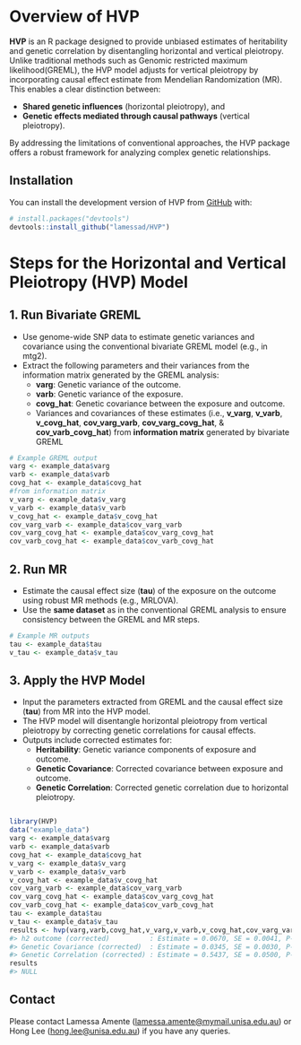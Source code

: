 
<!-- README.md is generated from README.Rmd. Please edit that file -->

# Overview of HVP

<!-- badges: start -->
<!-- badges: end -->

**HVP** is an R package designed to provide unbiased estimates of
heritability and genetic correlation by disentangling horizontal and
vertical pleiotropy. Unlike traditional methods such as Genomic
restricted maximum likelihood(GREML), the HVP model adjusts for vertical
pleiotropy by incorporating causal effect estimate from Mendelian
Randomization (MR). This enables a clear distinction between:

- **Shared genetic influences** (horizontal pleiotropy), and
- **Genetic effects mediated through causal pathways** (vertical
  pleiotropy).

By addressing the limitations of conventional approaches, the HVP
package offers a robust framework for analyzing complex genetic
relationships.

## Installation

You can install the development version of HVP from
[GitHub](https://github.com/) with:

``` r
# install.packages("devtools")
devtools::install_github("lamessad/HVP")
```

# Steps for the Horizontal and Vertical Pleiotropy (HVP) Model

## 1. Run Bivariate GREML

- Use genome-wide SNP data to estimate genetic variances and covariance
  using the conventional bivariate GREML model (e.g., in mtg2).
- Extract the following parameters and their variances from the
  information matrix generated by the GREML analysis:
  - **varg**: Genetic variance of the outcome.
  - **varb**: Genetic variance of the exposure.
  - **covg_hat**: Genetic covariance between the exposure and outcome.
  - Variances and covariances of these estimates (i.e., **v_varg**,
    **v_varb**, **v_covg_hat**, **cov_varg_varb**,
    **cov_varg_covg_hat**, & **cov_varb_covg_hat**) from **information
    matrix** generated by bivariate GREML

``` r
# Example GREML output
varg <- example_data$varg
varb <- example_data$varb
covg_hat <- example_data$covg_hat
#from information matrix
v_varg <- example_data$v_varg
v_varb <- example_data$v_varb
v_covg_hat <- example_data$v_covg_hat
cov_varg_varb <- example_data$cov_varg_varb
cov_varg_covg_hat <- example_data$cov_varg_covg_hat
cov_varb_covg_hat <- example_data$cov_varb_covg_hat
```

## 2. Run MR

- Estimate the causal effect size (**tau**) of the exposure on the
  outcome using robust MR methods (e.g., MRLOVA).
- Use the **same dataset** as in the conventional GREML analysis to
  ensure consistency between the GREML and MR steps.

``` r
# Example MR outputs
tau <- example_data$tau
v_tau <- example_data$v_tau
```

## 3. Apply the HVP Model

- Input the parameters extracted from GREML and the causal effect size
  (**tau**) from MR into the HVP model.
- The HVP model will disentangle horizontal pleiotropy from vertical
  pleiotropy by correcting genetic correlations for causal effects.
- Outputs include corrected estimates for:
  - **Heritability**: Genetic variance components of exposure and
    outcome.
  - **Genetic Covariance**: Corrected covariance between exposure and
    outcome.
  - **Genetic Correlation**: Corrected genetic correlation due to
    horizontal pleiotropy.

``` r

library(HVP)
data("example_data")
varg <- example_data$varg
varb <- example_data$varb
covg_hat <- example_data$covg_hat
v_varg <- example_data$v_varg
v_varb <- example_data$v_varb
v_covg_hat <- example_data$v_covg_hat
cov_varg_varb <- example_data$cov_varg_varb
cov_varg_covg_hat <- example_data$cov_varg_covg_hat
cov_varb_covg_hat <- example_data$cov_varb_covg_hat
tau <- example_data$tau
v_tau <- example_data$v_tau
results <- hvp(varg,varb,covg_hat,v_varg,v_varb,v_covg_hat,cov_varg_varb,cov_varg_covg_hat,cov_varb_covg_hat,tau)
#> h2 outcome (corrected)          : Estimate = 0.0670, SE = 0.0041, P-value = < 2.22e-16
#> Genetic Covariance (corrected)  : Estimate = 0.0345, SE = 0.0030, P-value = < 2.22e-16
#> Genetic Correlation (corrected) : Estimate = 0.5437, SE = 0.0500, P-value = < 2.22e-16
results
#> NULL
```

## Contact

Please contact Lamessa Amente (<lamessa.amente@mymail.unisa.edu.au>) or
Hong Lee (<hong.lee@unisa.edu.au>) if you have any queries.
